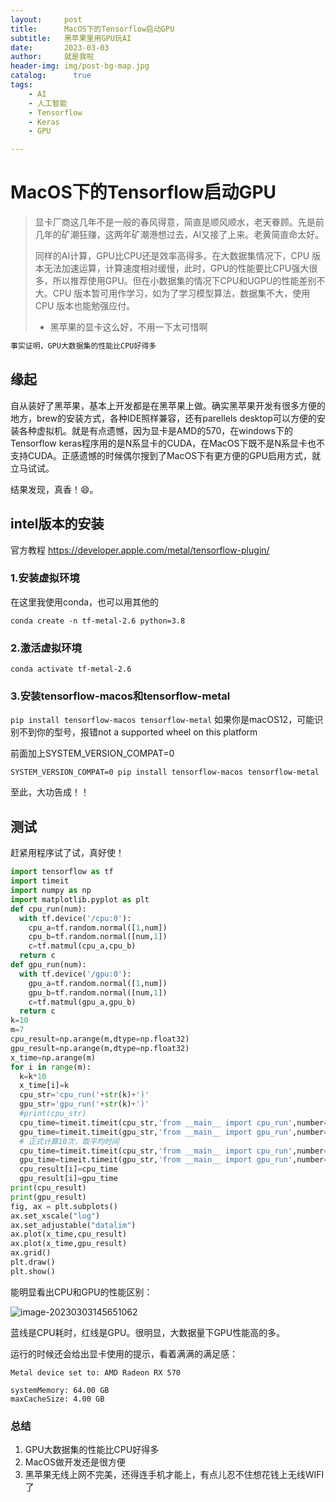 ```yaml
---
layout:     post
title:      MacOS下的Tensorflow启动GPU
subtitle:   黑苹果里用GPU玩AI
date:       2023-03-03
author:     就是我啦
header-img: img/post-bg-map.jpg
catalog: 	  true
tags:
    - AI   
    - 人工智能  
    - Tensorflow
    - Keras    
    - GPU

---
```


# MacOS下的Tensorflow启动GPU

> 显卡厂商这几年不是一般的春风得意，简直是顺风顺水，老天眷顾。先是前几年的矿潮狂赚，这两年矿潮港想过去，AI又接了上来。老黄简直命太好。
>
> 同样的AI计算，GPU比CPU还是效率高得多。在大数据集情况下，CPU 版本无法加速运算，计算速度相对缓慢，此时，GPU的性能要比CPU强大很多，所以推荐使用GPU。但在小数据集的情况下CPU和UGPU的性能差别不大。CPU 版本暂可用作学习，如为了学习模型算法，数据集不大，使用 CPU 版本也能勉强应付。
>
> - 黑苹果的显卡这么好，不用一下太可惜啊

```sh
事实证明，GPU大数据集的性能比CPU好得多
```

## 缘起

自从装好了黑苹果，基本上开发都是在黑苹果上做。确实黑苹果开发有很多方便的地方，brew的安装方式，各种IDE照样兼容，还有parellels desktop可以方便的安装各种虚拟机。就是有点遗憾，因为显卡是AMD的570，在windows下的Tensorflow keras程序用的是N系显卡的CUDA，在MacOS下既不是N系显卡也不支持CUDA。正感遗憾的时候偶尔搜到了MacOS下有更方便的GPU启用方式，就立马试试。

结果发现，真香！😄。

## intel版本的安装
官方教程
https://developer.apple.com/metal/tensorflow-plugin/

### 1.安装虚拟环境
在这里我使用conda，也可以用其他的

```conda create -n tf-metal-2.6 python=3.8```

### 2.激活虚拟环境
```conda activate tf-metal-2.6```

### 3.安装tensorflow-macos和tensorflow-metal 
```pip install tensorflow-macos tensorflow-metal```
如果你是macOS12，可能识别不到你的型号，报错not a supported wheel on this platform

前面加上SYSTEM_VERSION_COMPAT=0 

```shell
SYSTEM_VERSION_COMPAT=0 pip install tensorflow-macos tensorflow-metal
```


至此，大功告成！！

## 测试

赶紧用程序试了试，真好使！

```python
import tensorflow as tf
import timeit
import numpy as np
import matplotlib.pyplot as plt
def cpu_run(num):
  with tf.device('/cpu:0'):
    cpu_a=tf.random.normal([1,num])
    cpu_b=tf.random.normal([num,1])
    c=tf.matmul(cpu_a,cpu_b)
  return c
def gpu_run(num):
  with tf.device('/gpu:0'):
    gpu_a=tf.random.normal([1,num])
    gpu_b=tf.random.normal([num,1])
    c=tf.matmul(gpu_a,gpu_b)
  return c
k=10
m=7
cpu_result=np.arange(m,dtype=np.float32)
gpu_result=np.arange(m,dtype=np.float32)
x_time=np.arange(m)
for i in range(m):
  k=k*10
  x_time[i]=k
  cpu_str='cpu_run('+str(k)+')'
  gpu_str='gpu_run('+str(k)+')'
  #print(cpu_str)
  cpu_time=timeit.timeit(cpu_str,'from __main__ import cpu_run',number=10)
  gpu_time=timeit.timeit(gpu_str,'from __main__ import gpu_run',number=10)
  # 正式计算10次，取平均时间
  cpu_time=timeit.timeit(cpu_str,'from __main__ import cpu_run',number=10)
  gpu_time=timeit.timeit(gpu_str,'from __main__ import gpu_run',number=10)
  cpu_result[i]=cpu_time
  gpu_result[i]=gpu_time
print(cpu_result)
print(gpu_result)
fig, ax = plt.subplots()
ax.set_xscale("log")
ax.set_adjustable("datalim")
ax.plot(x_time,cpu_result)
ax.plot(x_time,gpu_result)
ax.grid()
plt.draw()
plt.show()

```



能明显看出CPU和GPU的性能区别：

![image-20230303145651062](/Users/shenyaojun/work/shenyaojun.github.io/img/images/image-20230303145651062.png)

蓝线是CPU耗时，红线是GPU。很明显，大数据量下GPU性能高的多。

运行的时候还会给出显卡使用的提示，看着满满的满足感：

```shell
Metal device set to: AMD Radeon RX 570

systemMemory: 64.00 GB
maxCacheSize: 4.00 GB
```



### 总结

1. GPU大数据集的性能比CPU好得多
1. MacOS做开发还是很方便
1. 黑苹果无线上网不完美，还得连手机才能上，有点儿忍不住想花钱上无线WIFI了
